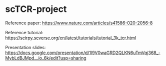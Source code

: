 # scTCR-project

Reference paper: https://www.nature.com/articles/s41586-020-2056-8

Reference tutorial: https://scirpy.scverse.org/en/latest/tutorials/tutorial_3k_tcr.html

Presentation slides: https://docs.google.com/presentation/d/1l9V0waGRD2QLKN6uTmVqj368_-MybLdBJMpd__io_6k/edit?usp=sharing
